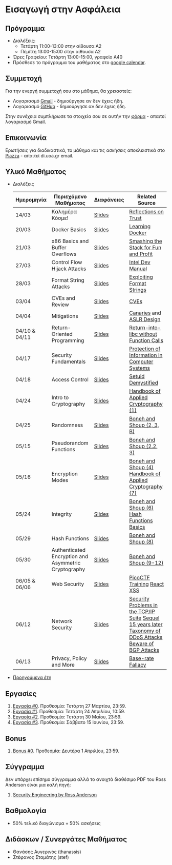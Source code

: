 #  Εισαγωγή στην Ασφάλεια

## Πρόγραμμα

* Διαλέξεις:
    * Τετάρτη 11:00-13:00 στην αίθουσα Α2
    * Πέμπτη 13:00-15:00 στην αίθουσα Α2
* Ώρες Γραφείου: Τετάρτη 13:00-15:00, γραφείο Α40
* Πρόσθεσε το πρόγραμμα του μαθήματος στο [google calendar](https://calendar.google.com/calendar/u/3?cid=Y19mMDU1MTYyMjcyYjI1ZjY5ZThhYjcxODY2OTYzMmNiOGJiYTc5MDJjYTYzYThlNTRiZGFhOGVjYTJkYTA0NDg0QGdyb3VwLmNhbGVuZGFyLmdvb2dsZS5jb20).


## Συμμετοχή

Για την ενεργή συμμετοχή σου στο μάθημα, θα χρειαστείς:

* Λογαριασμό [Gmail](https://accounts.google.com/SignUp) - δημιούργησε αν δεν έχεις ήδη.
* Λογαριασμό [GitHub](https://github.com/join) - δημιούργησε αν δεν έχεις ήδη. 

Στην συνέχεια συμπλήρωσε τα στοιχεία σου σε αυτήν την [φόρμα](https://forms.gle/bRigkcjeWZ4vvUJH9) - απαιτεί λογαριασμό Gmail.

## Επικοινωνία

Ερωτήσεις για διαδικαστικά, το μάθημα και τις ασκήσεις αποκλειστικά στο [Piazza](https://piazza.com/uoa.gr/spring2024/1c4cb7f) - απαιτεί di.uoa.gr email.

## Υλικό Μαθήματος

* Διαλέξεις

    | Ημερομηνία | Περιεχόμενο Μαθήματος | Διαφάνειες | Related Source |
    | --- | --- | --- | --- |
    | 14/03 | Καλημέρα Κόσμε! | [Slides](./resources/00-introduction.pdf) | [Reflections on Trust](https://www.cs.cmu.edu/~rdriley/487/papers/Thompson_1984_ReflectionsonTrustingTrust.pdf)|
    | 20/03 | Docker Basics | [Slides](./resources/01-docker-basics.pdf) | [Learning Docker](https://docker-curriculum.com/)|
    | 21/03 | x86 Basics and Buffer Overflows | [Slides](./resources/02-x86-buffer-overflows.pdf) | [Smashing the Stack for Fun and Profit](http://phrack.org/issues/49/14.html#article)|
    | 27/03 | Control Flow Hijack Attacks | [Slides](./resources/03-control-flow-hijacks.pdf) | [Intel Dev Manual](https://www.intel.com/content/www/us/en/developer/articles/technical/intel-sdm.html)|
    | 28/03 | Format String Attacks | [Slides](./resources/04-format-string-attacks.pdf) | [Exploiting Format Strings](https://cs155.stanford.edu/papers/formatstring-1.2.pdf)|
    | 03/04 | CVEs and Review | [Slides](./resources/05-cves-and-review.pdf) | [CVEs](https://en.wikipedia.org/wiki/Common_Vulnerabilities_and_Exposures)|
    | 04/04 | Mitigations | [Slides](./resources/06-mitigations.pdf) | [Canaries](https://lettieri.iet.unipi.it/hacking/canaries.pdf) and [ASLR Design](https://pax.grsecurity.net/docs/aslr.txt) |
    | 04/10 & 04/11 | Return-Oriented Programming | [Slides](./resources/07-08-return-oriented-programming.pdf) | [Return-into-libc without Function Calls](https://hovav.net/ucsd/dist/geometry.pdf) |
    | 04/17 | Security Fundamentals | [Slides](./resources/09-security-fundamentals.pdf) | [Protection of Information in Computer Systems](https://www.cl.cam.ac.uk/teaching/1011/R01/75-protection.pdf) |
    | 04/18 | Access Control | [Slides](./resources/10-access-control.pdf) | [Setuid Demystified](https://people.eecs.berkeley.edu/~daw/papers/setuid-usenix02.pdf) |
    | 04/24 | Intro to Cryptography | [Slides](./resources/11-intro-to-cryptography.pdf) | [Handbook of Applied Cryptography (1)](https://cacr.uwaterloo.ca/hac/about/chap1.pdf) |
    | 04/25 | Randomness | [Slides](./resources/12-randomness.pdf) | [Boneh and Shoup (2, 3, B)](https://crypto.stanford.edu/~dabo/cryptobook/BonehShoup_0_6.pdf) |
    | 05/15 | Pseudorandom Functions | [Slides](./resources/13-pseudorandom-functions.pdf) | [Boneh and Shoup (2.2, 3)](https://crypto.stanford.edu/~dabo/cryptobook/BonehShoup_0_6.pdf) |
    | 05/16 | Encryption Modes | [Slides](./resources/14-encryption-modes.pdf) | [Boneh and Shoup (4)](https://crypto.stanford.edu/~dabo/cryptobook/BonehShoup_0_6.pdf) [Handbook of Applied Cryptography (7)](https://cacr.uwaterloo.ca/hac/about/chap7.pdf) |
    | 05/24 | Integrity | [Slides](./resources/15-integrity.pdf) | [Boneh and Shoup (6)](https://crypto.stanford.edu/~dabo/cryptobook/BonehShoup_0_6.pdf) [Hash Functions Basics](https://web.cs.ucdavis.edu/~rogaway/papers/relates.pdf) |
    | 05/29 | Hash Functions | [Slides](./resources/16-hash-functions.pdf) | [Boneh and Shoup (8)](https://crypto.stanford.edu/~dabo/cryptobook/BonehShoup_0_6.pdf) |
    | 05/30 | Authenticated Encryption and Asymmetric Cryptography | [Slides](./resources/17-authenc-and-asymmetric-crypto.pdf) | [Boneh and Shoup (9-12)](https://crypto.stanford.edu/~dabo/cryptobook/BonehShoup_0_6.pdf) |
    | 06/05 & 06/06 | Web Security | [Slides](./resources/18-19-web-security.pdf) | [PicoCTF Training](https://picoctf.org/index.html#picogym) [React XSS](https://pragmaticwebsecurity.com/files/cheatsheets/reactxss.pdf)  |
    | 06/12 | Network Security | [Slides](./resources/20-network-security.pdf) | [Security Problems in the TCP/IP Suite](https://www.cs.columbia.edu/~smb/papers/ipext.pdf)  [Sequel 15 years later](https://www.cs.columbia.edu/~smb/papers/acsac-ipext.pdf) [Taxonomy of DDoS Attacks](https://www.princeton.edu/~rblee/ELE572Papers/Fall04Readings/DDoSmirkovic.pdf) [Beware of BGP Attacks](https://www.cs.princeton.edu/courses/archive/fall06/cos561/papers/nordstrom04.pdf) |
    | 06/13 | Privacy, Policy and More | [Slides](./resources/21-privacy-policy-and-more.pdf) | [Base-rate Fallacy](https://dl.acm.org/doi/pdf/10.1145/357830.357849)  |



* [Προηγούμενα έτη](https://ys13.chatzi.org/)

## Εργασίες

1. [Εργασία #0](https://classroom.github.com/a/db-uWx2-). Προθεσμία: Τετάρτη 27 Μαρτίου, 23:59.
2. [Εργασία #1](https://classroom.github.com/a/qAnqU1mN). Προθεσμία: Τετάρτη 24 Απριλίου, 10:59.
3. [Εργασία #2](https://classroom.github.com/a/jjRA4KHn). Προθεσμία: Τετάρτη 30 Μαΐου, 23:59.
4. [Εργασία #3](https://classroom.github.com/a/gkk-rpcd). Προθεσμία: Σάββατο 15 Ιουνίου, 23:59.

## Bonus

1. [Bonus #0](https://classroom.github.com/a/EHfMmJWb). Προθεσμία: Δευτέρα 1 Απριλίου, 23:59.

## Σύγγραμμα

Δεν υπάρχει επίσημο σύγγραμμα αλλά το ανοιχτά διαθέσιμο PDF του Ross Anderson είναι μια καλή πηγή:

1. [Security Engineering by Ross Anderson](https://github.com/tpn/pdfs/blob/master/Security%20Engineering%20-%20Ross%20Anderson%20(v1).pdf)

## Βαθμολογία

* 50% τελικό διαγώνισμα + 50% ασκήσεις

## Διδάσκων / Συνεργάτες Μαθήματος

* Θανάσης Αυγερινός (thanassis)
* Στέφανος Σταμάτης (stef)
